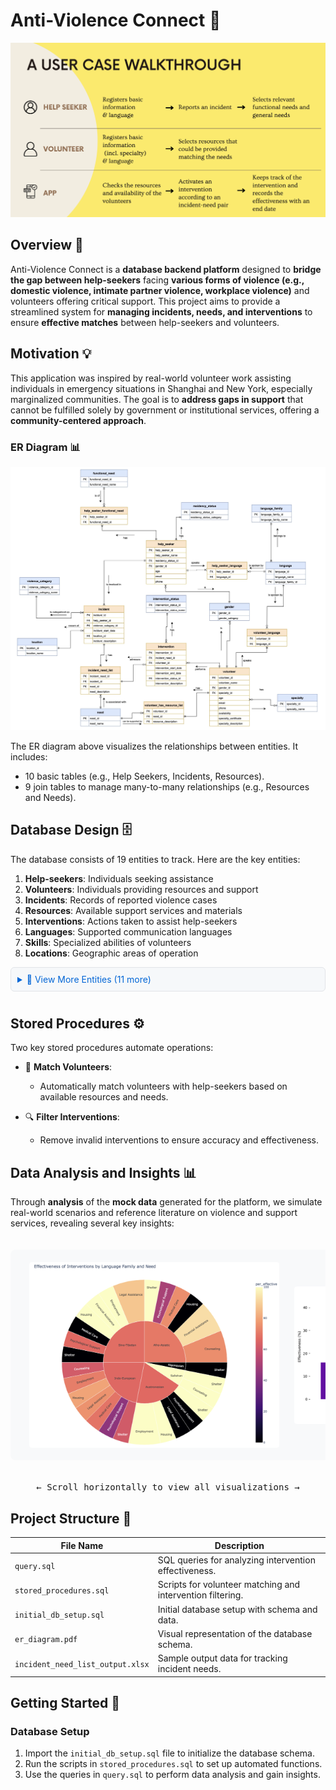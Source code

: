 # Anti-Violence Connect 🤝

![User Case Walk-Through](./images/user_case.png)

## Overview 🎯

Anti-Violence Connect is a **database backend platform** designed to **bridge the gap between help-seekers** facing **various forms of violence (e.g., domestic violence, intimate partner violence, workplace violence)** and volunteers offering critical support. This project aims to provide a streamlined system for **managing incidents, needs, and interventions** to ensure **effective matches** between help-seekers and volunteers.

## Motivation 💡

This application was inspired by real-world volunteer work assisting individuals in emergency situations in Shanghai and New York, especially marginalized communities. The goal is to **address gaps in support** that cannot be fulfilled solely by government or institutional services, offering a **community-centered approach**.

### ER Diagram 📊

![ER Diagram](./images/er_diagram.jpg)

The ER diagram above visualizes the relationships between entities. It includes:

- 10 basic tables (e.g., Help Seekers, Incidents, Resources).
- 9 join tables to manage many-to-many relationships (e.g., Resources and Needs).

## Database Design 🗄️

The database consists of 19 entities to track. Here are the key entities:

1. **Help-seekers**: Individuals seeking assistance
2. **Volunteers**: Individuals providing resources and support
3. **Incidents**: Records of reported violence cases
4. **Resources**: Available support services and materials
5. **Interventions**: Actions taken to assist help-seekers
6. **Languages**: Supported communication languages
7. **Skills**: Specialized abilities of volunteers
8. **Locations**: Geographic areas of operation

<details>
<summary style="cursor: pointer; color: #0366d6; padding: 10px; background-color: #f6f8fa; border: 1px solid #e1e4e8; border-radius: 6px; margin: 10px 0;">
    📑 View More Entities (11 more)
</summary>

9. **Violence_Types**: Categories of violence reported
10. **Need_Types**: Types of assistance required
11. **Contact_Methods**: Ways to reach help-seekers/volunteers
12. **Availability**: Volunteer scheduling information
13. **Emergency_Contacts**: Backup contact information
14. **Service_Areas**: Regions where support is available
15. **Resource_Categories**: Classification of available resources
16. **Qualifications**: Volunteer certifications and training
17. **Status_Updates**: Progress tracking for interventions
18. **Feedback**: Post-intervention evaluations
19. **Documentation**: Required paperwork and records

</details>

## Stored Procedures ⚙️

Two key stored procedures automate operations:

- 🤝 **Match Volunteers**:
  - Automatically match volunteers with help-seekers based on available resources and needs.

- 🔍 **Filter Interventions**:
  - Remove invalid interventions to ensure accuracy and effectiveness.

## Data Analysis and Insights 📊

Through **analysis** of the **mock data** generated for the platform, we simulate real-world scenarios and reference literature on violence and support services, revealing several key insights:

<div align="center">

<div align="center" style="overflow-x: auto; max-width: 100%; padding: 20px 0;">
    <div align="center" style="white-space: nowrap; min-width: 100%; background: #f8f9fa; padding: 20px; border-radius: 8px;">
        <img src="./query_data_visualization/query_image/effective_interventions_langugage_family_need.png" alt="Language Family Impact" width="400px" align="center" style="margin: 0 10px; border-radius: 4px;">
        <img src="./query_data_visualization/query_image/effectiveness_functional_needs_over_time.png" alt="Functional Needs" width="400px" align="center" style="margin: 0 10px; border-radius: 4px;">
        <img src="./query_data_visualization/query_image/need_violence_category.png" alt="Needs Distribution" width="400px" align="center" style="margin: 0 10px; border-radius: 4px;">
        <img src="./query_data_visualization/query_image/intervention_duration.png" alt="Intervention Duration" width="400px" align="center" style="margin: 0 10px; border-radius: 4px;">
        <img src="./query_data_visualization/query_image/residency_status_violence_category.png" alt="Residency Status" width="400px" align="center" style="margin: 0 10px; border-radius: 4px;">
    </div>
</div>

<kbd>← Scroll horizontally to view all visualizations →</kbd>

</div>

## Project Structure 📁

| File Name                  | Description                                                |
|----------------------------|------------------------------------------------------------|
| `query.sql`                | SQL queries for analyzing intervention effectiveness.      |
| `stored_procedures.sql`    | Scripts for volunteer matching and intervention filtering. |
| `initial_db_setup.sql`     | Initial database setup with schema and data.              |
| `er_diagram.pdf`           | Visual representation of the database schema.             |
| `incident_need_list_output.xlsx` | Sample output data for tracking incident needs.       |

## Getting Started 🚀

### Database Setup

1. Import the `initial_db_setup.sql` file to initialize the database schema.
2. Run the scripts in `stored_procedures.sql` to set up automated functions.
3. Use the queries in `query.sql` to perform data analysis and gain insights.